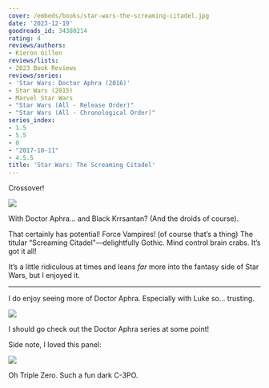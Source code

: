 ```yaml
---
cover: /embeds/books/star-wars-the-screaming-citadel.jpg
date: '2023-12-19'
goodreads_id: 34380214
rating: 4
reviews/authors:
- Kieron Gillen
reviews/lists:
- 2023 Book Reviews
reviews/series:
- 'Star Wars: Doctor Aphra (2016)'
- Star Wars (2015)
- Marvel Star Wars
- "Star Wars (All - Release Order)"
- "Star Wars (All - Chronological Order)"
series_index:
- 1.5
- 5.5
- 0
- "2017-10-11"
- 4.5.5
title: 'Star Wars: The Screaming Citadel'
---
```


Crossover!

![](/embeds/books/attachments/star-wars-the-screaming-citadel-3fa8e3.png)

With Doctor Aphra… and Black Krrsantan? (And the droids of course). 

That certainly has potential! Force Vampires! (of course that’s a thing) The titular “Screaming Citadel”—delightfully Gothic. Mind control brain crabs. It’s got it all!

It’s a little ridiculous at times and leans *far* more into the fantasy side of Star Wars, but I enjoyed it. 

<!--more-->

- - -

I do enjoy seeing more of Doctor Aphra. Especially with Luke so… trusting. 

![](/embeds/books/attachments/star-wars-the-screaming-citadel-6917f0.png)

I should go check out the Doctor Aphra series at some point!

Side note, I loved this panel:

![](/embeds/books/attachments/star-wars-the-screaming-citadel-11e95a.png)

Oh Triple Zero. Such a fun dark C-3PO. 



 
